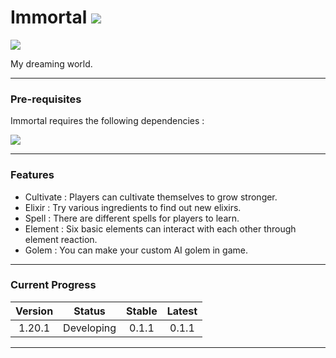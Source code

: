 # Immortal [![](https://cf.way2muchnoise.eu/full_940667_downloads.svg)](https://legacy.curseforge.com/minecraft/mc-mods/pangteens-immortal-adventure)

[![](https://cf.way2muchnoise.eu/versions/940667.svg)](https://www.curseforge.com/minecraft/mc-mods/hungteens-lib)

My dreaming world.

---
### Pre-requisites

Immortal requires the following dependencies :

[![]( https://cf.way2muchnoise.eu/title/hungteens-lib.svg)](https://www.curseforge.com/minecraft/mc-mods/hungteens-lib)

---

### Features
* Cultivate : Players can cultivate themselves to grow stronger. 
* Elixir : Try various ingredients to find out new elixirs.
* Spell : There are different spells for players to learn.
* Element : Six basic elements can interact with each other through element reaction.
* Golem : You can make your custom AI golem in game.


---
### Current Progress

| Version |   Status   | Stable | Latest |
|:-------:|:----------:|:------:|:------:|
| 1.20.1  | Developing | 0.1.1  | 0.1.1  |
---

